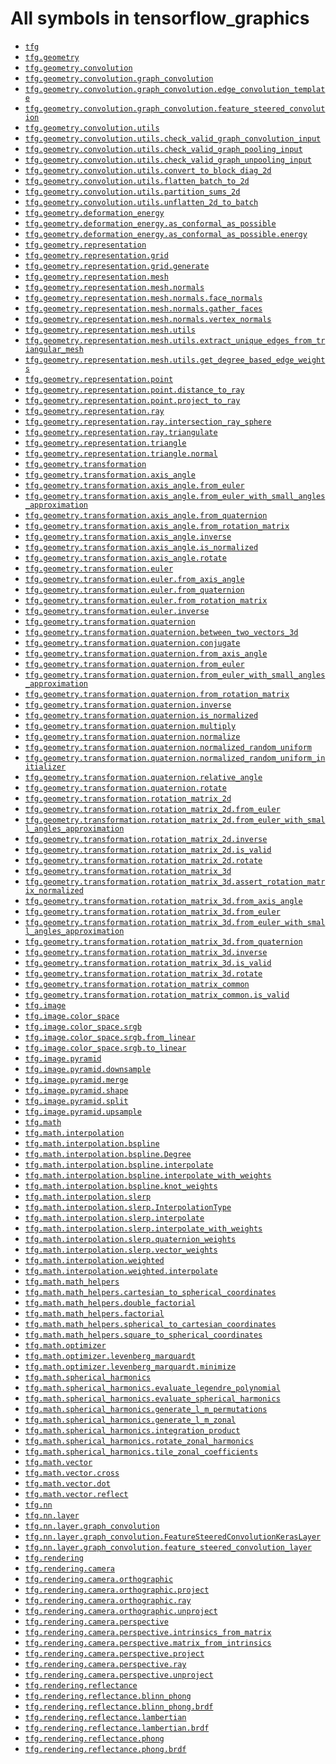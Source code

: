 # All symbols in tensorflow_graphics

*  <a href="./tfg.md"><code>tfg</code></a>
*  <a href="./tfg/geometry.md"><code>tfg.geometry</code></a>
*  <a href="./tfg/geometry/convolution.md"><code>tfg.geometry.convolution</code></a>
*  <a href="./tfg/geometry/convolution/graph_convolution.md"><code>tfg.geometry.convolution.graph_convolution</code></a>
*  <a href="./tfg/geometry/convolution/graph_convolution/edge_convolution_template.md"><code>tfg.geometry.convolution.graph_convolution.edge_convolution_template</code></a>
*  <a href="./tfg/geometry/convolution/graph_convolution/feature_steered_convolution.md"><code>tfg.geometry.convolution.graph_convolution.feature_steered_convolution</code></a>
*  <a href="./tfg/geometry/convolution/utils.md"><code>tfg.geometry.convolution.utils</code></a>
*  <a href="./tfg/geometry/convolution/utils/check_valid_graph_convolution_input.md"><code>tfg.geometry.convolution.utils.check_valid_graph_convolution_input</code></a>
*  <a href="./tfg/geometry/convolution/utils/check_valid_graph_pooling_input.md"><code>tfg.geometry.convolution.utils.check_valid_graph_pooling_input</code></a>
*  <a href="./tfg/geometry/convolution/utils/check_valid_graph_unpooling_input.md"><code>tfg.geometry.convolution.utils.check_valid_graph_unpooling_input</code></a>
*  <a href="./tfg/geometry/convolution/utils/convert_to_block_diag_2d.md"><code>tfg.geometry.convolution.utils.convert_to_block_diag_2d</code></a>
*  <a href="./tfg/geometry/convolution/utils/flatten_batch_to_2d.md"><code>tfg.geometry.convolution.utils.flatten_batch_to_2d</code></a>
*  <a href="./tfg/geometry/convolution/utils/partition_sums_2d.md"><code>tfg.geometry.convolution.utils.partition_sums_2d</code></a>
*  <a href="./tfg/geometry/convolution/utils/unflatten_2d_to_batch.md"><code>tfg.geometry.convolution.utils.unflatten_2d_to_batch</code></a>
*  <a href="./tfg/geometry/deformation_energy.md"><code>tfg.geometry.deformation_energy</code></a>
*  <a href="./tfg/geometry/deformation_energy/as_conformal_as_possible.md"><code>tfg.geometry.deformation_energy.as_conformal_as_possible</code></a>
*  <a href="./tfg/geometry/deformation_energy/as_conformal_as_possible/energy.md"><code>tfg.geometry.deformation_energy.as_conformal_as_possible.energy</code></a>
*  <a href="./tfg/geometry/representation.md"><code>tfg.geometry.representation</code></a>
*  <a href="./tfg/geometry/representation/grid.md"><code>tfg.geometry.representation.grid</code></a>
*  <a href="./tfg/geometry/representation/grid/generate.md"><code>tfg.geometry.representation.grid.generate</code></a>
*  <a href="./tfg/geometry/representation/mesh.md"><code>tfg.geometry.representation.mesh</code></a>
*  <a href="./tfg/geometry/representation/mesh/normals.md"><code>tfg.geometry.representation.mesh.normals</code></a>
*  <a href="./tfg/geometry/representation/mesh/normals/face_normals.md"><code>tfg.geometry.representation.mesh.normals.face_normals</code></a>
*  <a href="./tfg/geometry/representation/mesh/normals/gather_faces.md"><code>tfg.geometry.representation.mesh.normals.gather_faces</code></a>
*  <a href="./tfg/geometry/representation/mesh/normals/vertex_normals.md"><code>tfg.geometry.representation.mesh.normals.vertex_normals</code></a>
*  <a href="./tfg/geometry/representation/mesh/utils.md"><code>tfg.geometry.representation.mesh.utils</code></a>
*  <a href="./tfg/geometry/representation/mesh/utils/extract_unique_edges_from_triangular_mesh.md"><code>tfg.geometry.representation.mesh.utils.extract_unique_edges_from_triangular_mesh</code></a>
*  <a href="./tfg/geometry/representation/mesh/utils/get_degree_based_edge_weights.md"><code>tfg.geometry.representation.mesh.utils.get_degree_based_edge_weights</code></a>
*  <a href="./tfg/geometry/representation/point.md"><code>tfg.geometry.representation.point</code></a>
*  <a href="./tfg/geometry/representation/point/distance_to_ray.md"><code>tfg.geometry.representation.point.distance_to_ray</code></a>
*  <a href="./tfg/geometry/representation/point/project_to_ray.md"><code>tfg.geometry.representation.point.project_to_ray</code></a>
*  <a href="./tfg/geometry/representation/ray.md"><code>tfg.geometry.representation.ray</code></a>
*  <a href="./tfg/geometry/representation/ray/intersection_ray_sphere.md"><code>tfg.geometry.representation.ray.intersection_ray_sphere</code></a>
*  <a href="./tfg/geometry/representation/ray/triangulate.md"><code>tfg.geometry.representation.ray.triangulate</code></a>
*  <a href="./tfg/geometry/representation/triangle.md"><code>tfg.geometry.representation.triangle</code></a>
*  <a href="./tfg/geometry/representation/triangle/normal.md"><code>tfg.geometry.representation.triangle.normal</code></a>
*  <a href="./tfg/geometry/transformation.md"><code>tfg.geometry.transformation</code></a>
*  <a href="./tfg/geometry/transformation/axis_angle.md"><code>tfg.geometry.transformation.axis_angle</code></a>
*  <a href="./tfg/geometry/transformation/axis_angle/from_euler.md"><code>tfg.geometry.transformation.axis_angle.from_euler</code></a>
*  <a href="./tfg/geometry/transformation/axis_angle/from_euler_with_small_angles_approximation.md"><code>tfg.geometry.transformation.axis_angle.from_euler_with_small_angles_approximation</code></a>
*  <a href="./tfg/geometry/transformation/axis_angle/from_quaternion.md"><code>tfg.geometry.transformation.axis_angle.from_quaternion</code></a>
*  <a href="./tfg/geometry/transformation/axis_angle/from_rotation_matrix.md"><code>tfg.geometry.transformation.axis_angle.from_rotation_matrix</code></a>
*  <a href="./tfg/geometry/transformation/axis_angle/inverse.md"><code>tfg.geometry.transformation.axis_angle.inverse</code></a>
*  <a href="./tfg/geometry/transformation/axis_angle/is_normalized.md"><code>tfg.geometry.transformation.axis_angle.is_normalized</code></a>
*  <a href="./tfg/geometry/transformation/axis_angle/rotate.md"><code>tfg.geometry.transformation.axis_angle.rotate</code></a>
*  <a href="./tfg/geometry/transformation/euler.md"><code>tfg.geometry.transformation.euler</code></a>
*  <a href="./tfg/geometry/transformation/euler/from_axis_angle.md"><code>tfg.geometry.transformation.euler.from_axis_angle</code></a>
*  <a href="./tfg/geometry/transformation/euler/from_quaternion.md"><code>tfg.geometry.transformation.euler.from_quaternion</code></a>
*  <a href="./tfg/geometry/transformation/euler/from_rotation_matrix.md"><code>tfg.geometry.transformation.euler.from_rotation_matrix</code></a>
*  <a href="./tfg/geometry/transformation/euler/inverse.md"><code>tfg.geometry.transformation.euler.inverse</code></a>
*  <a href="./tfg/geometry/transformation/quaternion.md"><code>tfg.geometry.transformation.quaternion</code></a>
*  <a href="./tfg/geometry/transformation/quaternion/between_two_vectors_3d.md"><code>tfg.geometry.transformation.quaternion.between_two_vectors_3d</code></a>
*  <a href="./tfg/geometry/transformation/quaternion/conjugate.md"><code>tfg.geometry.transformation.quaternion.conjugate</code></a>
*  <a href="./tfg/geometry/transformation/quaternion/from_axis_angle.md"><code>tfg.geometry.transformation.quaternion.from_axis_angle</code></a>
*  <a href="./tfg/geometry/transformation/quaternion/from_euler.md"><code>tfg.geometry.transformation.quaternion.from_euler</code></a>
*  <a href="./tfg/geometry/transformation/quaternion/from_euler_with_small_angles_approximation.md"><code>tfg.geometry.transformation.quaternion.from_euler_with_small_angles_approximation</code></a>
*  <a href="./tfg/geometry/transformation/quaternion/from_rotation_matrix.md"><code>tfg.geometry.transformation.quaternion.from_rotation_matrix</code></a>
*  <a href="./tfg/geometry/transformation/quaternion/inverse.md"><code>tfg.geometry.transformation.quaternion.inverse</code></a>
*  <a href="./tfg/geometry/transformation/quaternion/is_normalized.md"><code>tfg.geometry.transformation.quaternion.is_normalized</code></a>
*  <a href="./tfg/geometry/transformation/quaternion/multiply.md"><code>tfg.geometry.transformation.quaternion.multiply</code></a>
*  <a href="./tfg/geometry/transformation/quaternion/normalize.md"><code>tfg.geometry.transformation.quaternion.normalize</code></a>
*  <a href="./tfg/geometry/transformation/quaternion/normalized_random_uniform.md"><code>tfg.geometry.transformation.quaternion.normalized_random_uniform</code></a>
*  <a href="./tfg/geometry/transformation/quaternion/normalized_random_uniform_initializer.md"><code>tfg.geometry.transformation.quaternion.normalized_random_uniform_initializer</code></a>
*  <a href="./tfg/geometry/transformation/quaternion/relative_angle.md"><code>tfg.geometry.transformation.quaternion.relative_angle</code></a>
*  <a href="./tfg/geometry/transformation/quaternion/rotate.md"><code>tfg.geometry.transformation.quaternion.rotate</code></a>
*  <a href="./tfg/geometry/transformation/rotation_matrix_2d.md"><code>tfg.geometry.transformation.rotation_matrix_2d</code></a>
*  <a href="./tfg/geometry/transformation/rotation_matrix_2d/from_euler.md"><code>tfg.geometry.transformation.rotation_matrix_2d.from_euler</code></a>
*  <a href="./tfg/geometry/transformation/rotation_matrix_2d/from_euler_with_small_angles_approximation.md"><code>tfg.geometry.transformation.rotation_matrix_2d.from_euler_with_small_angles_approximation</code></a>
*  <a href="./tfg/geometry/transformation/rotation_matrix_2d/inverse.md"><code>tfg.geometry.transformation.rotation_matrix_2d.inverse</code></a>
*  <a href="./tfg/geometry/transformation/rotation_matrix_2d/is_valid.md"><code>tfg.geometry.transformation.rotation_matrix_2d.is_valid</code></a>
*  <a href="./tfg/geometry/transformation/rotation_matrix_2d/rotate.md"><code>tfg.geometry.transformation.rotation_matrix_2d.rotate</code></a>
*  <a href="./tfg/geometry/transformation/rotation_matrix_3d.md"><code>tfg.geometry.transformation.rotation_matrix_3d</code></a>
*  <a href="./tfg/geometry/transformation/rotation_matrix_3d/assert_rotation_matrix_normalized.md"><code>tfg.geometry.transformation.rotation_matrix_3d.assert_rotation_matrix_normalized</code></a>
*  <a href="./tfg/geometry/transformation/rotation_matrix_3d/from_axis_angle.md"><code>tfg.geometry.transformation.rotation_matrix_3d.from_axis_angle</code></a>
*  <a href="./tfg/geometry/transformation/rotation_matrix_3d/from_euler.md"><code>tfg.geometry.transformation.rotation_matrix_3d.from_euler</code></a>
*  <a href="./tfg/geometry/transformation/rotation_matrix_3d/from_euler_with_small_angles_approximation.md"><code>tfg.geometry.transformation.rotation_matrix_3d.from_euler_with_small_angles_approximation</code></a>
*  <a href="./tfg/geometry/transformation/rotation_matrix_3d/from_quaternion.md"><code>tfg.geometry.transformation.rotation_matrix_3d.from_quaternion</code></a>
*  <a href="./tfg/geometry/transformation/rotation_matrix_3d/inverse.md"><code>tfg.geometry.transformation.rotation_matrix_3d.inverse</code></a>
*  <a href="./tfg/geometry/transformation/rotation_matrix_3d/is_valid.md"><code>tfg.geometry.transformation.rotation_matrix_3d.is_valid</code></a>
*  <a href="./tfg/geometry/transformation/rotation_matrix_3d/rotate.md"><code>tfg.geometry.transformation.rotation_matrix_3d.rotate</code></a>
*  <a href="./tfg/geometry/transformation/rotation_matrix_common.md"><code>tfg.geometry.transformation.rotation_matrix_common</code></a>
*  <a href="./tfg/geometry/transformation/rotation_matrix_common/is_valid.md"><code>tfg.geometry.transformation.rotation_matrix_common.is_valid</code></a>
*  <a href="./tfg/image.md"><code>tfg.image</code></a>
*  <a href="./tfg/image/color_space.md"><code>tfg.image.color_space</code></a>
*  <a href="./tfg/image/color_space/srgb.md"><code>tfg.image.color_space.srgb</code></a>
*  <a href="./tfg/image/color_space/srgb/from_linear.md"><code>tfg.image.color_space.srgb.from_linear</code></a>
*  <a href="./tfg/image/color_space/srgb/to_linear.md"><code>tfg.image.color_space.srgb.to_linear</code></a>
*  <a href="./tfg/image/pyramid.md"><code>tfg.image.pyramid</code></a>
*  <a href="./tfg/image/pyramid/downsample.md"><code>tfg.image.pyramid.downsample</code></a>
*  <a href="./tfg/image/pyramid/merge.md"><code>tfg.image.pyramid.merge</code></a>
*  <a href="./tfg/image/pyramid/shape.md"><code>tfg.image.pyramid.shape</code></a>
*  <a href="./tfg/image/pyramid/split.md"><code>tfg.image.pyramid.split</code></a>
*  <a href="./tfg/image/pyramid/upsample.md"><code>tfg.image.pyramid.upsample</code></a>
*  <a href="./tfg/math.md"><code>tfg.math</code></a>
*  <a href="./tfg/math/interpolation.md"><code>tfg.math.interpolation</code></a>
*  <a href="./tfg/math/interpolation/bspline.md"><code>tfg.math.interpolation.bspline</code></a>
*  <a href="./tfg/math/interpolation/bspline/Degree.md"><code>tfg.math.interpolation.bspline.Degree</code></a>
*  <a href="./tfg/math/interpolation/bspline/interpolate.md"><code>tfg.math.interpolation.bspline.interpolate</code></a>
*  <a href="./tfg/math/interpolation/bspline/interpolate_with_weights.md"><code>tfg.math.interpolation.bspline.interpolate_with_weights</code></a>
*  <a href="./tfg/math/interpolation/bspline/knot_weights.md"><code>tfg.math.interpolation.bspline.knot_weights</code></a>
*  <a href="./tfg/math/interpolation/slerp.md"><code>tfg.math.interpolation.slerp</code></a>
*  <a href="./tfg/math/interpolation/slerp/InterpolationType.md"><code>tfg.math.interpolation.slerp.InterpolationType</code></a>
*  <a href="./tfg/math/interpolation/slerp/interpolate.md"><code>tfg.math.interpolation.slerp.interpolate</code></a>
*  <a href="./tfg/math/interpolation/slerp/interpolate_with_weights.md"><code>tfg.math.interpolation.slerp.interpolate_with_weights</code></a>
*  <a href="./tfg/math/interpolation/slerp/quaternion_weights.md"><code>tfg.math.interpolation.slerp.quaternion_weights</code></a>
*  <a href="./tfg/math/interpolation/slerp/vector_weights.md"><code>tfg.math.interpolation.slerp.vector_weights</code></a>
*  <a href="./tfg/math/interpolation/weighted.md"><code>tfg.math.interpolation.weighted</code></a>
*  <a href="./tfg/math/interpolation/weighted/interpolate.md"><code>tfg.math.interpolation.weighted.interpolate</code></a>
*  <a href="./tfg/math/math_helpers.md"><code>tfg.math.math_helpers</code></a>
*  <a href="./tfg/math/math_helpers/cartesian_to_spherical_coordinates.md"><code>tfg.math.math_helpers.cartesian_to_spherical_coordinates</code></a>
*  <a href="./tfg/math/math_helpers/double_factorial.md"><code>tfg.math.math_helpers.double_factorial</code></a>
*  <a href="./tfg/math/math_helpers/factorial.md"><code>tfg.math.math_helpers.factorial</code></a>
*  <a href="./tfg/math/math_helpers/spherical_to_cartesian_coordinates.md"><code>tfg.math.math_helpers.spherical_to_cartesian_coordinates</code></a>
*  <a href="./tfg/math/math_helpers/square_to_spherical_coordinates.md"><code>tfg.math.math_helpers.square_to_spherical_coordinates</code></a>
*  <a href="./tfg/math/optimizer.md"><code>tfg.math.optimizer</code></a>
*  <a href="./tfg/math/optimizer/levenberg_marquardt.md"><code>tfg.math.optimizer.levenberg_marquardt</code></a>
*  <a href="./tfg/math/optimizer/levenberg_marquardt/minimize.md"><code>tfg.math.optimizer.levenberg_marquardt.minimize</code></a>
*  <a href="./tfg/math/spherical_harmonics.md"><code>tfg.math.spherical_harmonics</code></a>
*  <a href="./tfg/math/spherical_harmonics/evaluate_legendre_polynomial.md"><code>tfg.math.spherical_harmonics.evaluate_legendre_polynomial</code></a>
*  <a href="./tfg/math/spherical_harmonics/evaluate_spherical_harmonics.md"><code>tfg.math.spherical_harmonics.evaluate_spherical_harmonics</code></a>
*  <a href="./tfg/math/spherical_harmonics/generate_l_m_permutations.md"><code>tfg.math.spherical_harmonics.generate_l_m_permutations</code></a>
*  <a href="./tfg/math/spherical_harmonics/generate_l_m_zonal.md"><code>tfg.math.spherical_harmonics.generate_l_m_zonal</code></a>
*  <a href="./tfg/math/spherical_harmonics/integration_product.md"><code>tfg.math.spherical_harmonics.integration_product</code></a>
*  <a href="./tfg/math/spherical_harmonics/rotate_zonal_harmonics.md"><code>tfg.math.spherical_harmonics.rotate_zonal_harmonics</code></a>
*  <a href="./tfg/math/spherical_harmonics/tile_zonal_coefficients.md"><code>tfg.math.spherical_harmonics.tile_zonal_coefficients</code></a>
*  <a href="./tfg/math/vector.md"><code>tfg.math.vector</code></a>
*  <a href="./tfg/math/vector/cross.md"><code>tfg.math.vector.cross</code></a>
*  <a href="./tfg/math/vector/dot.md"><code>tfg.math.vector.dot</code></a>
*  <a href="./tfg/math/vector/reflect.md"><code>tfg.math.vector.reflect</code></a>
*  <a href="./tfg/nn.md"><code>tfg.nn</code></a>
*  <a href="./tfg/nn/layer.md"><code>tfg.nn.layer</code></a>
*  <a href="./tfg/nn/layer/graph_convolution.md"><code>tfg.nn.layer.graph_convolution</code></a>
*  <a href="./tfg/nn/layer/graph_convolution/FeatureSteeredConvolutionKerasLayer.md"><code>tfg.nn.layer.graph_convolution.FeatureSteeredConvolutionKerasLayer</code></a>
*  <a href="./tfg/nn/layer/graph_convolution/feature_steered_convolution_layer.md"><code>tfg.nn.layer.graph_convolution.feature_steered_convolution_layer</code></a>
*  <a href="./tfg/rendering.md"><code>tfg.rendering</code></a>
*  <a href="./tfg/rendering/camera.md"><code>tfg.rendering.camera</code></a>
*  <a href="./tfg/rendering/camera/orthographic.md"><code>tfg.rendering.camera.orthographic</code></a>
*  <a href="./tfg/rendering/camera/orthographic/project.md"><code>tfg.rendering.camera.orthographic.project</code></a>
*  <a href="./tfg/rendering/camera/orthographic/ray.md"><code>tfg.rendering.camera.orthographic.ray</code></a>
*  <a href="./tfg/rendering/camera/orthographic/unproject.md"><code>tfg.rendering.camera.orthographic.unproject</code></a>
*  <a href="./tfg/rendering/camera/perspective.md"><code>tfg.rendering.camera.perspective</code></a>
*  <a href="./tfg/rendering/camera/perspective/intrinsics_from_matrix.md"><code>tfg.rendering.camera.perspective.intrinsics_from_matrix</code></a>
*  <a href="./tfg/rendering/camera/perspective/matrix_from_intrinsics.md"><code>tfg.rendering.camera.perspective.matrix_from_intrinsics</code></a>
*  <a href="./tfg/rendering/camera/perspective/project.md"><code>tfg.rendering.camera.perspective.project</code></a>
*  <a href="./tfg/rendering/camera/perspective/ray.md"><code>tfg.rendering.camera.perspective.ray</code></a>
*  <a href="./tfg/rendering/camera/perspective/unproject.md"><code>tfg.rendering.camera.perspective.unproject</code></a>
*  <a href="./tfg/rendering/reflectance.md"><code>tfg.rendering.reflectance</code></a>
*  <a href="./tfg/rendering/reflectance/blinn_phong.md"><code>tfg.rendering.reflectance.blinn_phong</code></a>
*  <a href="./tfg/rendering/reflectance/blinn_phong/brdf.md"><code>tfg.rendering.reflectance.blinn_phong.brdf</code></a>
*  <a href="./tfg/rendering/reflectance/lambertian.md"><code>tfg.rendering.reflectance.lambertian</code></a>
*  <a href="./tfg/rendering/reflectance/lambertian/brdf.md"><code>tfg.rendering.reflectance.lambertian.brdf</code></a>
*  <a href="./tfg/rendering/reflectance/phong.md"><code>tfg.rendering.reflectance.phong</code></a>
*  <a href="./tfg/rendering/reflectance/phong/brdf.md"><code>tfg.rendering.reflectance.phong.brdf</code></a>